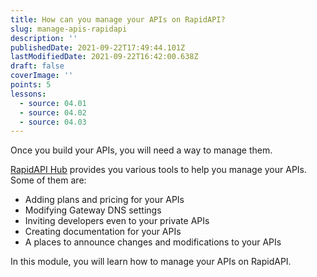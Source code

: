 ```yaml
---
title: How can you manage your APIs on RapidAPI?
slug: manage-apis-rapidapi
description: ''
publishedDate: 2021-09-22T17:49:44.101Z
lastModifiedDate: 2021-09-22T16:42:00.638Z
draft: false
coverImage: ''
points: 5
lessons:
  - source: 04.01
  - source: 04.02
  - source: 04.03
---
```


Once you build your APIs, you will need a way to manage them.

[RapidAPI Hub](https://RapidAPI.com/hub?utm_source=learn.RapidAPI.com&utm_medium=DevRel&utm_campaign=DevRel) provides you various tools to help you manage your APIs. Some of them are:
- Adding plans and pricing for your APIs
- Modifying Gateway DNS settings
- Inviting developers even to your private APIs
- Creating documentation for your APIs
- A places to announce changes and modifications to your APIs


In this module, you will learn how to manage your APIs on RapidAPI.
